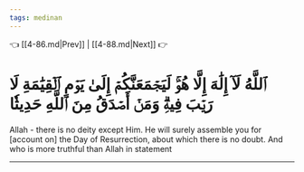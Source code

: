 ```yaml
---
tags: medinan
---
```


👈 [[4-86.md|Prev]] | [[4-88.md|Next]] 👉

# ٱللَّهُ لَآ إِلَٰهَ إِلَّا هُوَۚ لَيَجۡمَعَنَّكُمۡ إِلَىٰ يَوۡمِ ٱلۡقِيَٰمَةِ لَا رَيۡبَ فِيهِۗ وَمَنۡ أَصۡدَقُ مِنَ ٱللَّهِ حَدِيثٗا

Allah - there is no deity except Him. He will surely assemble you for [account on] the Day of Resurrection, about which there is no doubt. And who is more truthful than Allah in statement

---

